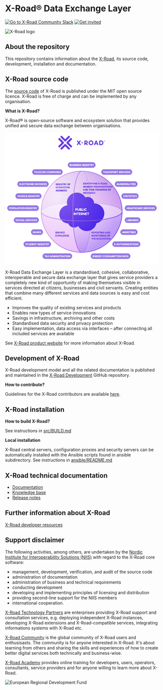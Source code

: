 # X-Road® Data Exchange Layer

[![Go to X-Road Community Slack](https://img.shields.io/badge/Go%20to%20Community%20Slack-grey.svg)](https://jointxroad.slack.com/)
[![Get invited](https://img.shields.io/badge/No%20Slack-Get%20invited-green.svg)](https://x-road.global/community)

![X-Road logo](xroad_logo_small.png)

## About the repository 

This repository contains information about the [X-Road](https://x-road.global), its source code, development, installation and documentation.

## X-Road source code

The [source code](https://github.com/nordic-institute/X-Road/tree/develop/src) of X-Road is published under the MIT open source licence. X-Road is free of charge and can be implemented by any organisation.

**What is X-Road?**

X-Road® is open-source software and ecosystem solution that provides unified and secure data exchange between organisations.

![X-Road overview](X-Road_overview.png)

X-Road Data Exchange Layer is a standardised, cohesive, collaborative, interoperable and secure data exchange layer that gives service providers a completely new kind of opportunity of making themselves visible in services directed at citizens, businesses and civil servants. Creating entities that combine many different services and data sources is easy and cost efficient.

* Improves the quality of existing services and products
* Enables new types of service innovations
* Savings in infrastructure, archiving and other costs
* Standardised data security and privacy protection
* Easy implementation, data access via interfaces – after connecting all included services are available

See [X-Road product website](https://x-road.global) for more information about X-Road.

## Development of X-Road

X-Road development model and all the related documentation is published and
maintained in the [X-Road Development](https://github.com/nordic-institute/X-Road-development/)
GitHub repository.

**How to contribute?**

Guidelines for the X-Road contributors are available [here](CONTRIBUTING.md).

## X-Road installation

**How to build X-Road?**

See instructions in [src/BUILD.md](src/BUILD.md)

**Local installation**

X-Road central servers, configuration proxies and security servers can be automatically installed with the Ansible scripts found in ansible subdirectory. See instructions in [ansible/README.md](ansible/README.md)

## X-Road technical documentation

* [Documentation](https://docs.x-road.global)
* [Knowledge base](https://confluence.niis.org/display/XRDKB)
* [Release notes](https://confluence.niis.org/display/XRDKB/Release+Notes)

## Further information about X-Road

[X-Road developer resources](https://x-road.global/resources)

## Support disclaimer

The following activities, among others, are undertaken by the
[Nordic Institute for Interoperability Solutions (NIIS)](https://www.niis.org/)
with regard to the X-Road core software:

* management, development, verification, and audit of the source code
* administration of documentation
* administration of business and technical requirements
* conducting development
* developing and implementing principles of licensing and distribution
* providing second-line support for the NIIS members
* international cooperation.

[X-Road Technology Partners](https://x-road.global/xroad-technology-partners) are enterprises providing X-Road support and consultation services, e.g. deploying independent X-Road instances, developing X-Road extensions and X-Road-compatible services, integrating informations systems with X-Road etc.

[X-Road Community](https://x-road.global) is the global community of X-Road users and enthusisasts. The community is for anyone interested in X-Road. It's about learning from others and sharing the skills and experiences of how to create better digital services both technically and business-wise.

[X-Road Academy](https://x-road.thinkific.com) provides online training for developers, users, operators, consultants, service providers and for anyone willing to learn more about X-Road.

![European Regional Development Fund](eu_logo.png "European Regional Development Fund - DO NOT REMOVE THIS IMAGE BEFORE 01.11.2022")
